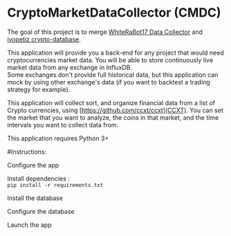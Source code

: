 # CryptoMarketDataCollector (CMDC)
The goal of this project is to merge [WhiteRaBot17 Data Collector](https://github.com/WhiteRaBot17/BittrexDataCollector) and [ivopetiz crypto-database](https://github.com/ivopetiz/crypto-database).  

This application will provide you a back-end for any project that would need cryptocurrencies market data.
You will be able to store continuously live market data from any exchange in InfluxDB.   
Some exchanges don't provide full historical data, but this application can mock by using other exchange's data (if you want to backtest a trading strategy for example).


This application will collect sort, and organize financial data from a list of Crypto currencies, using [https://github.com/ccxt/ccxt](CCXT). You can set the market that you want to analyze, the coins in that market, and the time intervals you want to collect data from. 

This application requires Python 3+


#Instructions:

Configure the app  

Install dependencies :   
```pip install -r requirements.txt```

Install the database  

Configure the database  

Launch the app